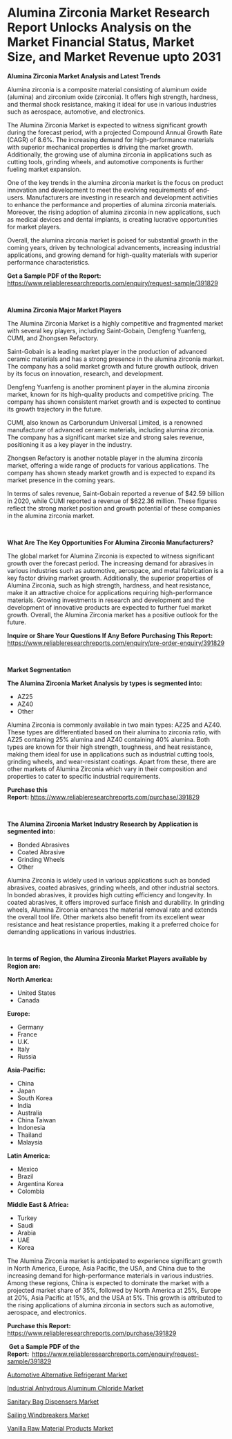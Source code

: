 <p><h1>Alumina Zirconia Market Research Report Unlocks Analysis on the Market Financial Status, Market Size, and Market Revenue upto 2031</h1></p><p><strong>Alumina Zirconia Market Analysis and Latest Trends</strong></p>
<p><p>Alumina zirconia is a composite material consisting of aluminum oxide (alumina) and zirconium oxide (zirconia). It offers high strength, hardness, and thermal shock resistance, making it ideal for use in various industries such as aerospace, automotive, and electronics.</p><p>The Alumina Zirconia Market is expected to witness significant growth during the forecast period, with a projected Compound Annual Growth Rate (CAGR) of 8.6%. The increasing demand for high-performance materials with superior mechanical properties is driving the market growth. Additionally, the growing use of alumina zirconia in applications such as cutting tools, grinding wheels, and automotive components is further fueling market expansion.</p><p>One of the key trends in the alumina zirconia market is the focus on product innovation and development to meet the evolving requirements of end-users. Manufacturers are investing in research and development activities to enhance the performance and properties of alumina zirconia materials. Moreover, the rising adoption of alumina zirconia in new applications, such as medical devices and dental implants, is creating lucrative opportunities for market players.</p><p>Overall, the alumina zirconia market is poised for substantial growth in the coming years, driven by technological advancements, increasing industrial applications, and growing demand for high-quality materials with superior performance characteristics.</p></p>
<p><strong>Get a Sample PDF of the Report:&nbsp;</strong> <a href="https://www.reliableresearchreports.com/enquiry/request-sample/391829">https://www.reliableresearchreports.com/enquiry/request-sample/391829</a></p>
<p>&nbsp;</p>
<p><strong>Alumina Zirconia Major Market Players</strong></p>
<p><p>The Alumina Zirconia Market is a highly competitive and fragmented market with several key players, including Saint-Gobain, Dengfeng Yuanfeng, CUMI, and Zhongsen Refactory. </p><p>Saint-Gobain is a leading market player in the production of advanced ceramic materials and has a strong presence in the alumina zirconia market. The company has a solid market growth and future growth outlook, driven by its focus on innovation, research, and development. </p><p>Dengfeng Yuanfeng is another prominent player in the alumina zirconia market, known for its high-quality products and competitive pricing. The company has shown consistent market growth and is expected to continue its growth trajectory in the future.</p><p>CUMI, also known as Carborundum Universal Limited, is a renowned manufacturer of advanced ceramic materials, including alumina zirconia. The company has a significant market size and strong sales revenue, positioning it as a key player in the industry.</p><p>Zhongsen Refactory is another notable player in the alumina zirconia market, offering a wide range of products for various applications. The company has shown steady market growth and is expected to expand its market presence in the coming years.</p><p>In terms of sales revenue, Saint-Gobain reported a revenue of $42.59 billion in 2020, while CUMI reported a revenue of $622.36 million. These figures reflect the strong market position and growth potential of these companies in the alumina zirconia market.</p></p>
<p>&nbsp;</p>
<p><strong>What Are The Key Opportunities For Alumina Zirconia Manufacturers?</strong></p>
<p><p>The global market for Alumina Zirconia is expected to witness significant growth over the forecast period. The increasing demand for abrasives in various industries such as automotive, aerospace, and metal fabrication is a key factor driving market growth. Additionally, the superior properties of Alumina Zirconia, such as high strength, hardness, and heat resistance, make it an attractive choice for applications requiring high-performance materials. Growing investments in research and development and the development of innovative products are expected to further fuel market growth. Overall, the Alumina Zirconia market has a positive outlook for the future.</p></p>
<p><strong>Inquire or Share Your Questions If Any Before Purchasing This Report:</strong> <a href="https://www.reliableresearchreports.com/enquiry/pre-order-enquiry/391829">https://www.reliableresearchreports.com/enquiry/pre-order-enquiry/391829</a></p>
<p>&nbsp;</p>
<p><strong>Market Segmentation</strong></p>
<p><strong>The Alumina Zirconia Market Analysis by types is segmented into:</strong></p>
<p><ul><li>AZ25</li><li>AZ40</li><li>Other</li></ul></p>
<p><p>Alumina Zirconia is commonly available in two main types: AZ25 and AZ40. These types are differentiated based on their alumina to zirconia ratio, with AZ25 containing 25% alumina and AZ40 containing 40% alumina. Both types are known for their high strength, toughness, and heat resistance, making them ideal for use in applications such as industrial cutting tools, grinding wheels, and wear-resistant coatings. Apart from these, there are other markets of Alumina Zirconia which vary in their composition and properties to cater to specific industrial requirements.</p></p>
<p><strong>Purchase this Report:&nbsp;</strong><a href="https://www.reliableresearchreports.com/purchase/391829">https://www.reliableresearchreports.com/purchase/391829</a></p>
<p>&nbsp;</p>
<p><strong>The Alumina Zirconia Market Industry Research by Application is segmented into:</strong></p>
<p><ul><li>Bonded Abrasives</li><li>Coated Abrasive</li><li>Grinding Wheels</li><li>Other</li></ul></p>
<p><p>Alumina Zirconia is widely used in various applications such as bonded abrasives, coated abrasives, grinding wheels, and other industrial sectors. In bonded abrasives, it provides high cutting efficiency and longevity. In coated abrasives, it offers improved surface finish and durability. In grinding wheels, Alumina Zirconia enhances the material removal rate and extends the overall tool life. Other markets also benefit from its excellent wear resistance and heat resistance properties, making it a preferred choice for demanding applications in various industries.</p></p>
<p>&nbsp;</p>
<p><strong>In terms of Region, the Alumina Zirconia Market Players available by Region are:</strong></p>
<p>
    <p> <strong> North America: </strong>
        <ul>
            <li>United States</li>
            <li>Canada</li>
        </ul>
        </p> 
    <p> <strong> Europe: </strong>
        <ul>
            <li>Germany</li>
            <li>France</li>
            <li>U.K.</li>
            <li>Italy</li>
            <li>Russia</li>
        </ul>
        </p> 
    <p> <strong> Asia-Pacific: </strong>
        <ul>
            <li>China</li>
            <li>Japan</li>
            <li>South Korea</li>
            <li>India</li>
            <li>Australia</li>
            <li>China Taiwan</li>
            <li>Indonesia</li>
            <li>Thailand</li>
            <li>Malaysia</li>
        </ul>
        </p> 
    <p> <strong> Latin America: </strong>
        <ul>
            <li>Mexico</li>
            <li>Brazil</li>
            <li>Argentina Korea</li>
            <li>Colombia</li>
        </ul>
        </p> 
    <p> <strong> Middle East & Africa: </strong>
        <ul>
            <li>Turkey</li>
            <li>Saudi</li>
            <li>Arabia</li>
            <li>UAE</li>
            <li>Korea</li>
        </ul>
    </p>
    </p>
<p><p>The Alumina Zirconia market is anticipated to experience significant growth in North America, Europe, Asia Pacific, the USA, and China due to the increasing demand for high-performance materials in various industries. Among these regions, China is expected to dominate the market with a projected market share of 35%, followed by North America at 25%, Europe at 20%, Asia Pacific at 15%, and the USA at 5%. This growth is attributed to the rising applications of alumina zirconia in sectors such as automotive, aerospace, and electronics.</p></p>
<p><strong>Purchase this Report: </strong><a href="https://www.reliableresearchreports.com/purchase/391829">https://www.reliableresearchreports.com/purchase/391829</a></p>
<p>&nbsp;<strong>Get a Sample PDF of the Report:&nbsp;&nbsp;</strong><a href="https://www.reliableresearchreports.com/enquiry/request-sample/391829">https://www.reliableresearchreports.com/enquiry/request-sample/391829</a></p>
<p><strong></strong></p>
<p><p><a href="https://github.com/timeliteaut/Market-Research-Report-List-1/blob/main/automotive-alternative-refrigerant-market.md">Automotive Alternative Refrigerant Market</a></p><p><a href="https://three-jumbo-f6d.notion.site/Industrial-Anhydrous-Aluminum-Chloride-Market-A-Comprehensive-Report-of-its-Market-Share-Growth-T-abfd24f9ca4a48ef857376e0553609e2">Industrial Anhydrous Aluminum Chloride Market</a></p><p><a href="https://view.publitas.com/reportprime-1/sanitary-bag-dispensers-market-size-growing-and-forecasted-for-period-from-2024-2031-and-provides-complete-market-analysis-of-this-market/">Sanitary Bag Dispensers Market</a></p><p><a href="https://view.publitas.com/reportprime-1/decoding-the-sailing-windbreakers-market-a-deep-dive-into-the-latest-market-trends-market-segmentation-and-competitive-analysis/">Sailing Windbreakers Market</a></p><p><a href="https://github.com/seekum/Market-Research-Report-List-1/blob/main/vanilla-raw-material-products-market.md">Vanilla Raw Material Products Market</a></p></p>